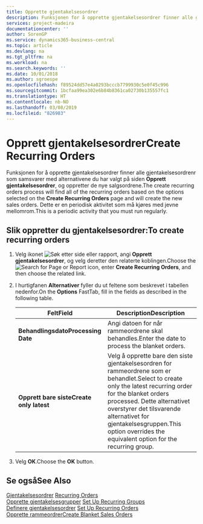 ```yaml
---
title: Opprette gjentakelsesordrer
description: Funksjonen for å opprette gjentakelsesordrer finner alle gjentakelsesordrenr som samsvarer med alternativene du har valgt på siden Opprett gjentakelsesordrer, og oppretter de nye salgsordrene.
services: project-madeira
documentationcenter: ''
author: SorenGP
ms.service: dynamics365-business-central
ms.topic: article
ms.devlang: na
ms.tgt_pltfrm: na
ms.workload: na
ms.search.keywords: ''
ms.date: 10/01/2018
ms.author: sgroespe
ms.openlocfilehash: f89524dd57e4a0293bcccb7799930c5e0f45c996
ms.sourcegitcommit: 1bcfaa99ea302e6b84b8361ca02730b135557fc1
ms.translationtype: HT
ms.contentlocale: nb-NO
ms.lasthandoff: 03/08/2019
ms.locfileid: "826983"
---
```

# <a name="create-recurring-orders"></a><span data-ttu-id="b44a8-103">Opprett gjentakelsesordrer</span><span class="sxs-lookup"><span data-stu-id="b44a8-103">Create Recurring Orders</span></span>
<span data-ttu-id="b44a8-104">Funksjonen for å opprette gjentakelsesordrer finner alle gjentakelsesordrenr som samsvarer med alternativene du har valgt på siden **Opprett gjentakelsesordrer**, og oppretter de nye salgsordrene.</span><span class="sxs-lookup"><span data-stu-id="b44a8-104">The create recurring orders process will find all of the recurring orders based on the options selected on the **Create Recurring Orders** page and will create the new sales orders.</span></span> <span data-ttu-id="b44a8-105">Dette er en periodisk aktivitet som må kjøres med jevne mellomrom.</span><span class="sxs-lookup"><span data-stu-id="b44a8-105">This is a periodic activity that you must run regularly.</span></span>  

## <a name="to-create-recurring-orders"></a><span data-ttu-id="b44a8-106">Slik oppretter du gjentakelsesordrer:</span><span class="sxs-lookup"><span data-stu-id="b44a8-106">To create recurring orders</span></span>  

1.  <span data-ttu-id="b44a8-107">Velg ikonet ![Søk etter side eller rapport](../../media/ui-search/search_small.png "Søk etter side eller rapport"), angi **Opprett gjentakelsesordrer**, og velg deretter den relaterte koblingen.</span><span class="sxs-lookup"><span data-stu-id="b44a8-107">Choose the ![Search for Page or Report](../../media/ui-search/search_small.png "Search for Page or Report icon") icon, enter **Create Recurring Orders**, and then choose the related link.</span></span>  
2.  <span data-ttu-id="b44a8-108">I hurtigfanen **Alternativer** fyller du ut feltene som beskrevet i tabellen nedenfor.</span><span class="sxs-lookup"><span data-stu-id="b44a8-108">On the **Options** FastTab, fill in the fields as described in the following table.</span></span>  

    |<span data-ttu-id="b44a8-109">Felt</span><span class="sxs-lookup"><span data-stu-id="b44a8-109">Field</span></span>|<span data-ttu-id="b44a8-110">Description</span><span class="sxs-lookup"><span data-stu-id="b44a8-110">Description</span></span>|  
    |---------------------------------|---------------------------------------|  
    |<span data-ttu-id="b44a8-111">**Behandlingsdato**</span><span class="sxs-lookup"><span data-stu-id="b44a8-111">**Processing Date**</span></span>|<span data-ttu-id="b44a8-112">Angi datoen for når rammeordrene skal behandles.</span><span class="sxs-lookup"><span data-stu-id="b44a8-112">Enter the date to process the blanket orders.</span></span>|  
    |<span data-ttu-id="b44a8-113">**Opprett bare siste**</span><span class="sxs-lookup"><span data-stu-id="b44a8-113">**Create only latest**</span></span>|<span data-ttu-id="b44a8-114">Velg å opprette bare den siste gjentakelsesordren for rammeordrene som er behandlet.</span><span class="sxs-lookup"><span data-stu-id="b44a8-114">Select to create only the latest recurring order for the blanket orders processed.</span></span> <span data-ttu-id="b44a8-115">Dette alternativet overstyrer det tilsvarende alternativet for gjentakelsesgruppen.</span><span class="sxs-lookup"><span data-stu-id="b44a8-115">This option overrides the equivalent option for the recurring group.</span></span>|  

3.  <span data-ttu-id="b44a8-116">Velg **OK**.</span><span class="sxs-lookup"><span data-stu-id="b44a8-116">Choose the **OK** button.</span></span>  

## <a name="see-also"></a><span data-ttu-id="b44a8-117">Se også</span><span class="sxs-lookup"><span data-stu-id="b44a8-117">See Also</span></span>  
 <span data-ttu-id="b44a8-118">[Gjentakelsesordrer](recurring-orders.md) </span><span class="sxs-lookup"><span data-stu-id="b44a8-118">[Recurring Orders](recurring-orders.md) </span></span>  
 <span data-ttu-id="b44a8-119">[Opprette gjentakelsesgrupper](how-to-set-up-recurring-groups.md) </span><span class="sxs-lookup"><span data-stu-id="b44a8-119">[Set Up Recurring Groups](how-to-set-up-recurring-groups.md) </span></span>  
 <span data-ttu-id="b44a8-120">[Definere gjentakelsesordrer](how-to-set-up-recurring-orders.md) </span><span class="sxs-lookup"><span data-stu-id="b44a8-120">[Set Up Recurring Orders](how-to-set-up-recurring-orders.md) </span></span>  
 [<span data-ttu-id="b44a8-121">Opprette rammeordrer</span><span class="sxs-lookup"><span data-stu-id="b44a8-121">Create Blanket Sales Orders</span></span>](../../sales-how-to-create-blanket-sales-orders.md)
